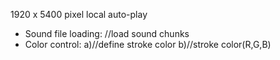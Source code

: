 1920 x 5400 pixel
local auto-play


- Sound file loading: //load sound chunks
- Color control: a)//define stroke color b)//stroke color(R,G,B)
